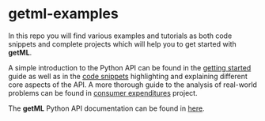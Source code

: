 # getml-examples

In this repo you will find various examples and tutorials as both code
snippets and complete projects which will help you to get started with
**getML**.

A simple introduction to the Python API can be found in the [getting
started](python/projects/getting_started/getting_started.ipynb) guide as well
as in the [code snippets](python/snippets/) highlighting and
explaining different core aspects of the API. A more thorough guide to
the analysis of real-world problems can be found in [consumer
expenditures](python/projects/consumer_expenditures/)
project.

The **getML** Python API documentation can be found in
[here](https://docs.get.ml).

